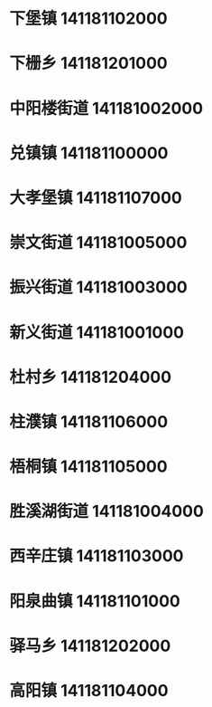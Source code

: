 # 下堡镇 141181102000
# 下栅乡 141181201000
# 中阳楼街道 141181002000
# 兑镇镇 141181100000
# 大孝堡镇 141181107000
# 崇文街道 141181005000
# 振兴街道 141181003000
# 新义街道 141181001000
# 杜村乡 141181204000
# 柱濮镇 141181106000
# 梧桐镇 141181105000
# 胜溪湖街道 141181004000
# 西辛庄镇 141181103000
# 阳泉曲镇 141181101000
# 驿马乡 141181202000
# 高阳镇 141181104000
